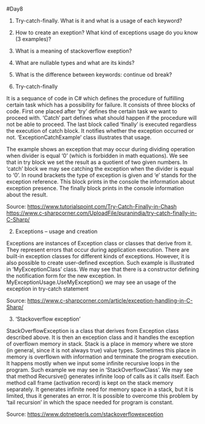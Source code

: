 #Day8
1.	Try-catch-finally. What is it and what is a usage of each keyword?
2.	How to create an exeption? What kind of exceptions usage do you know (3 examples)?
3.	What is a meaning of stackoverflow exeption?
4.	What are nullable types and what are its kinds?
5.	What is the difference between keywords: continue od break?

1.	Try-catch-finally

It is a sequance of code in C# which defines the procedure of fulfilling certain task which has a possibility for failure. It consists of three blocks of code. First one placed after ‘try’ defines the certain task we want to proceed with. ‘Catch’ part defines what should happen if the procedure will not be able to proceed. The last block called ‘finally’ is executed regardless the execution of catch block. It notifies whether the exception occurred or not. ‘ExceptionCatchExample’ class illustrates that usage. 

The example shows an exception that may occur during dividing operation when divider is equal ‘0’ (which is forbidden in math equations). We see that in try block we set the result as a quotient of two given numbers. In ‘catch’ block we may see catching the exception when the divider is equal to ‘0’. In round brackets the type of exception is given and ‘e’ stands for the exception reference. This block prints in the console the information about exception presence. The finally block prints in the console information about the result.


Source:
https://www.tutorialspoint.com/Try-Catch-Finally-in-Chash
https://www.c-sharpcorner.com/UploadFile/puranindia/try-catch-finally-in-C-Sharp/

2.	Exceptions – usage and creation

Exceptions are instances of Exception class or classes that derive from it. They represent errors that occur during application execution. There are built-in exception classes for different kinds of exceptions. However, it is also possible to create user-defined exception. Such example is illustrated in ‘MyExceptionClass’ class. We may see that there is a constructor defining the notification form for the new exception. In MyExceptionUsage.UseMyException() we may see an usage of the exception in try-catch statement

Source:
https://www.c-sharpcorner.com/article/exception-handling-in-C-Sharp/

3.	‘Stackoverflow exception’

StackOverflowException is a class that derives from Exception class described above. It is then an exception class and it handles the exception of overflown memory in stack. Stack is a place in memory where we store (in general, since it is not always true) value types.  Sometimes this place in memory is overflown with information and terminate the program execution. It happens mostly when we input some infinite recursive loops in the program. Such example we may see in ‘StackOverflowClass’. We may see that method Recursive() generates infinite loop of calls as it calls itself. Each method call frame (activation record) is kept on the stack memory separately. It generates infinite need for memory space in a stack, but it is limited, thus it generates an error. It is possible to overcome this problem by ‘tail recursion’ in which the space needed for program is constant.

Source:
https://www.dotnetperls.com/stackoverflowexception


